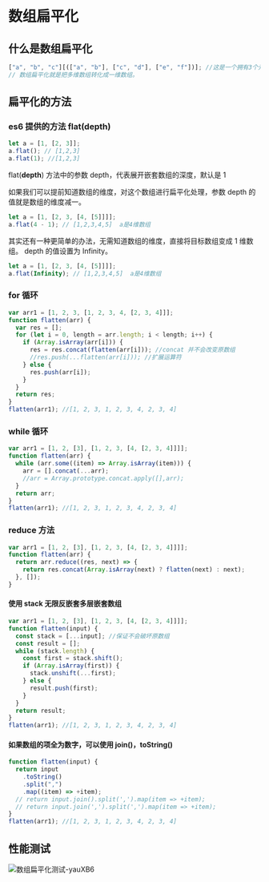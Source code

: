 # 数组扁平化

## 什么是数组扁平化

```javascript
["a", "b", "c"][(["a", "b"], ["c", "d"], ["e", "f"])]; //这是一个拥有3个元素的数组，是一个一维数组（不存在数组嵌套）。 // 二维
// 数组扁平化就是把多维数组转化成一维数组。
```

## 扁平化的方法

### es6 提供的方法 flat(depth)

```javascript
let a = [1, [2, 3]];
a.flat(); // [1,2,3]
a.flat(1); //[1,2,3]
```

flat(**depth**) 方法中的参数 depth，代表展开嵌套数组的深度，默认是 1

如果我们可以提前知道数组的维度，对这个数组进行扁平化处理，参数 depth 的值就是数组的维度减一。

```javascript
let a = [1, [2, 3, [4, [5]]]];
a.flat(4 - 1); // [1,2,3,4,5]  a是4维数组
```

其实还有一种更简单的办法，无需知道数组的维度，直接将目标数组变成 1 维数组。 depth 的值设置为 Infinity。

```javascript
let a = [1, [2, 3, [4, [5]]]];
a.flat(Infinity); // [1,2,3,4,5]  a是4维数组
```

### for 循环

```javascript
var arr1 = [1, 2, 3, [1, 2, 3, 4, [2, 3, 4]]];
function flatten(arr) {
  var res = [];
  for (let i = 0, length = arr.length; i < length; i++) {
    if (Array.isArray(arr[i])) {
      res = res.concat(flatten(arr[i])); //concat 并不会改变原数组
      //res.push(...flatten(arr[i])); //扩展运算符
    } else {
      res.push(arr[i]);
    }
  }
  return res;
}
flatten(arr1); //[1, 2, 3, 1, 2, 3, 4, 2, 3, 4]
```

### while 循环

```javascript
var arr1 = [1, 2, [3], [1, 2, 3, [4, [2, 3, 4]]]];
function flatten(arr) {
  while (arr.some((item) => Array.isArray(item))) {
    arr = [].concat(...arr);
    //arr = Array.prototype.concat.apply([],arr);
  }
  return arr;
}
flatten(arr1); //[1, 2, 3, 1, 2, 3, 4, 2, 3, 4]
```

### reduce 方法

```javascript
var arr1 = [1, 2, [3], [1, 2, 3, [4, [2, 3, 4]]]];
function flatten(arr) {
  return arr.reduce((res, next) => {
    return res.concat(Array.isArray(next) ? flatten(next) : next);
  }, []);
}
```

#### 使用 stack 无限反嵌套多层嵌套数组

```javascript
var arr1 = [1, 2, [3], [1, 2, 3, [4, [2, 3, 4]]]];
function flatten(input) {
  const stack = [...input]; //保证不会破坏原数组
  const result = [];
  while (stack.length) {
    const first = stack.shift();
    if (Array.isArray(first)) {
      stack.unshift(...first);
    } else {
      result.push(first);
    }
  }
  return result;
}
flatten(arr1); //[1, 2, 3, 1, 2, 3, 4, 2, 3, 4]
```

#### 如果数组的项全为数字，可以使用 join()，toString()

```javascript
function flatten(input) {
  return input
    .toString()
    .split(",")
    .map((item) => +item);
  // return input.join().split(',').map(item => +item);
  // return input.join(',').split(',').map(item => +item);
}
flatten(arr1); //[1, 2, 3, 1, 2, 3, 4, 2, 3, 4]
```

## 性能测试

![数组扁平化测试-yauXB6](https://cdn.jsdelivr.net/gh/DreamCats/imgs@main/uPic/数组扁平化测试-yauXB6.png)
